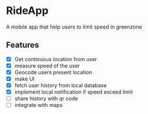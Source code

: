 # RideApp

A mobile app that help users to limit speed in greenzone

## Features

- [x] Get continuous location from user
- [x] measure speed of the user
- [x] Geocode users present location
- [x] make UI
- [x] fetch user history from local database
- [x] implement local notification if speed exceed limit
- [ ] share history with qr code
- [ ] integrate with maps
